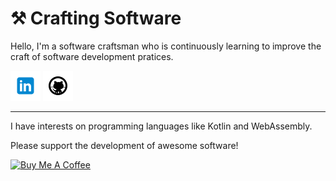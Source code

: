 <!-- README github profile -->

<!-- icons  -->

[1.1]: https://github.com/kkadete/kkadete/blob/master/assets/icons/icons8-linkedin-48.png (LinkedIn)
[2.1]: https://github.com/kkadete/kkadete/blob/master/assets/icons/icons8-github-48.png (Github)

<!-- links to my social media accounts -->

[1]: https://www.linkedin.com/in/ccadete
[2]: https://www.github.com/kkadete

# :hammer_and_pick: Crafting Software 

Hello, I'm a software craftsman who is continuously learning to improve the craft of software development pratices.

[![linkedin ccadete][1.1]][1]
[![github kkadete][2.1]][2]

---

I have interests on programming languages like Kotlin and WebAssembly.

Please support the development of awesome software!

<a href="https://www.buymeacoffee.com/kkadete" target="_blank">
    <img src="https://cdn.buymeacoffee.com/buttons/v2/arial-yellow.png" alt="Buy Me A Coffee" style="width: 128px;" >
</a>

